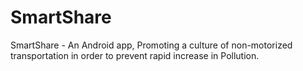 # SmartShare
SmartShare - An Android app, Promoting a culture of non-motorized transportation in order to prevent rapid increase in Pollution.
